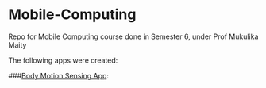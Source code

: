 # Mobile-Computing
Repo for Mobile Computing course done in Semester 6, under Prof Mukulika Maity

The following apps were created:

###[Body Motion Sensing App]():
